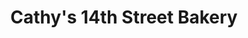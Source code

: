 ---
title: "Cathy's 14th Street Bakery"
url: /ocean-city/cathys-14th-street-bakery/
shop: bakery
---